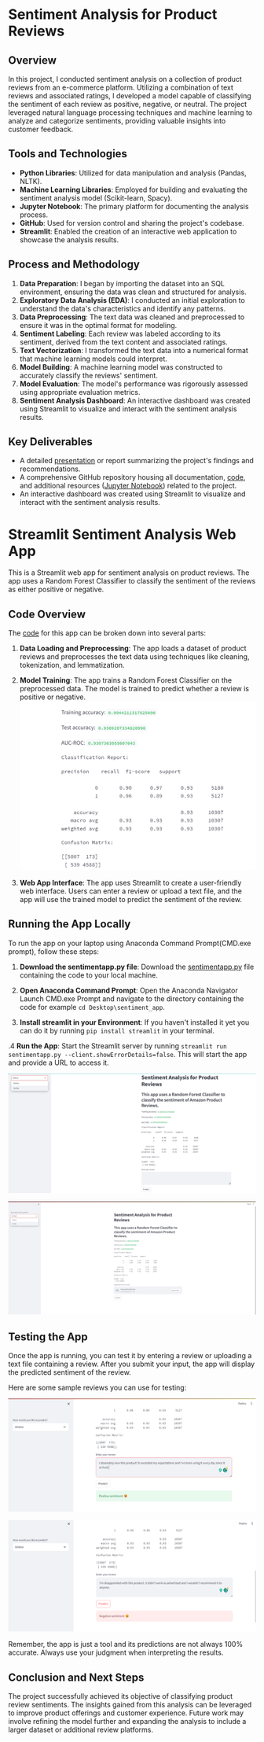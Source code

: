 # Sentiment Analysis for Product Reviews

## Overview
In this project, I conducted sentiment analysis on a collection of product reviews from an e-commerce platform. Utilizing a combination of text reviews and associated ratings, I developed a model capable of classifying the sentiment of each review as positive, negative, or neutral. The project leveraged natural language processing techniques and machine learning to analyze and categorize sentiments, providing valuable insights into customer feedback.

## Tools and Technologies
- **Python Libraries**: Utilized for data manipulation and analysis (Pandas, NLTK).
- **Machine Learning Libraries**: Employed for building and evaluating the sentiment analysis model (Scikit-learn, Spacy).
- **Jupyter Notebook**: The primary platform for documenting the analysis process.
- **GitHub**: Used for version control and sharing the project's codebase.
- **Streamlit**: Enabled the creation of an interactive web application to showcase the analysis results.

## Process and Methodology
1. **Data Preparation**: I began by importing the dataset into an SQL environment, ensuring the data was clean and structured for analysis.
2. **Exploratory Data Analysis (EDA)**: I conducted an initial exploration to understand the data's characteristics and identify any patterns.
3. **Data Preprocessing**: The text data was cleaned and preprocessed to ensure it was in the optimal format for modeling.
4. **Sentiment Labeling**: Each review was labeled according to its sentiment, derived from the text content and associated ratings.
5. **Text Vectorization**: I transformed the text data into a numerical format that machine learning models could interpret.
6. **Model Building**: A machine learning model was constructed to accurately classify the reviews' sentiment.
7. **Model Evaluation**: The model's performance was rigorously assessed using appropriate evaluation metrics.
8. **Sentiment Analysis Dashboard**: An interactive dashboard was created using Streamlit to visualize and interact with the sentiment analysis results.

## Key Deliverables
- A detailed [presentation](https://github.com/Annet-Chebukati/Flit_inc_Apprenticeship/blob/master/DataScienceandAIprojects/Sentiment_Analysis_for_Product_Reviews/Sentiment%20Analysis%20Presentation.pdf) or report summarizing the project's findings and recommendations.
- A comprehensive GitHub repository housing all documentation, [code](https://github.com/Annet-Chebukati/Flit_inc_Apprenticeship/blob/master/DataScienceandAIprojects/Sentiment_Analysis_for_Product_Reviews/sentimentapp.py), and additional resources ([Jupyter Notebook](https://github.com/Annet-Chebukati/Flit_inc_Apprenticeship/blob/master/DataScienceandAIprojects/Sentiment_Analysis_for_Product_Reviews/Sentiment%20Analysis.ipynb)) related to the project.
- An interactive dashboard was created using Streamlit to visualize and interact with the sentiment analysis results.

# Streamlit Sentiment Analysis Web App

This is a Streamlit web app for sentiment analysis on product reviews. The app uses a Random Forest Classifier to classify the sentiment of the reviews as either positive or negative.

## Code Overview

The [code](https://github.com/Annet-Chebukati/Flit_inc_Apprenticeship/blob/master/DataScienceandAIprojects/Sentiment_Analysis_for_Product_Reviews/sentimentapp.py) for this app can be broken down into several parts:

1. **Data Loading and Preprocessing**: The app loads a dataset of product reviews and preprocesses the text data using techniques like cleaning, tokenization, and lemmatization.

2. **Model Training**: The app trains a Random Forest Classifier on the preprocessed data. The model is trained to predict whether a review is positive or negative. ![Model Score](https://github.com/Annet-Chebukati/Flit_inc_Apprenticeship/blob/master/DataScienceandAIprojects/Sentiment_Analysis_for_Product_Reviews/model%20score.png)

3. **Web App Interface**: The app uses Streamlit to create a user-friendly web interface. Users can enter a review or upload a text file, and the app will use the trained model to predict the sentiment of the review.

## Running the App Locally

To run the app on your laptop using Anaconda Command Prompt(CMD.exe prompt), follow these steps:

1. **Download the sentimentapp.py file**: Download the [sentimentapp.py](https://github.com/Annet-Chebukati/Flit_inc_Apprenticeship/blob/master/DataScienceandAIprojects/Sentiment_Analysis_for_Product_Reviews/sentimentapp.py) file containing the code to your local machine.

2. **Open Anaconda Command Prompt**: Open the Anaconda Navigator Launch CMD.exe Prompt and navigate to the directory containing the code for example `cd Desktop\sentiment_app`.

3. **Install streamlit in your Environment**: If you haven't installed it yet you can do it by running `pip install streamlit` in your terminal.

.4 **Run the App**: Start the Streamlit server by running `streamlit run sentimentapp.py --client.showErrorDetails=false`. This will start the app and provide a URL to access it.

![App online view](https://github.com/Annet-Chebukati/Flit_inc_Apprenticeship/blob/master/DataScienceandAIprojects/Sentiment_Analysis_for_Product_Reviews/Image3.png)

![App TXT file view](https://github.com/Annet-Chebukati/Flit_inc_Apprenticeship/blob/master/DataScienceandAIprojects/Sentiment_Analysis_for_Product_Reviews/Image2.png)

## Testing the App

Once the app is running, you can test it by entering a review or uploading a text file containing a review. After you submit your input, the app will display the predicted sentiment of the review.

Here are some sample reviews you can use for testing:

![Positive Review](https://github.com/Annet-Chebukati/Flit_inc_Apprenticeship/blob/master/DataScienceandAIprojects/Sentiment_Analysis_for_Product_Reviews/Image1.png)

![Negative Review](https://github.com/Annet-Chebukati/Flit_inc_Apprenticeship/blob/master/DataScienceandAIprojects/Sentiment_Analysis_for_Product_Reviews/Image4.png)

Remember, the app is just a tool and its predictions are not always 100% accurate. Always use your judgment when interpreting the results.


## Conclusion and Next Steps
The project successfully achieved its objective of classifying product review sentiments. The insights gained from this analysis can be leveraged to improve product offerings and customer experience. Future work may involve refining the model further and expanding the analysis to include a larger dataset or additional review platforms.

